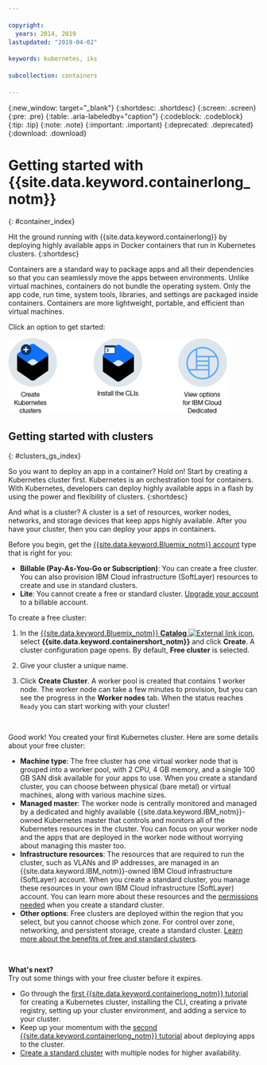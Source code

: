 ```yaml
---

copyright:
  years: 2014, 2019
lastupdated: "2019-04-02"

keywords: kubernetes, iks

subcollection: containers

---
```


{:new_window: target="_blank"}
{:shortdesc: .shortdesc}
{:screen: .screen}
{:pre: .pre}
{:table: .aria-labeledby="caption"}
{:codeblock: .codeblock}
{:tip: .tip}
{:note: .note}
{:important: .important}
{:deprecated: .deprecated}
{:download: .download}


# Getting started with {{site.data.keyword.containerlong_notm}}
{: #container_index}

Hit the ground running with {{site.data.keyword.containerlong}} by deploying highly available apps in Docker containers that run in Kubernetes clusters.
{:shortdesc}

Containers are a standard way to package apps and all their dependencies so that you can seamlessly move the apps between environments. Unlike virtual machines, containers do not bundle the operating system. Only the app code, run time, system tools, libraries, and settings are packaged inside containers. Containers are more lightweight, portable, and efficient than virtual machines.


Click an option to get started:

<img usemap="#home_map" border="0" class="image" id="image_ztx_crb_f1b" src="images/cs_public_dedicated_options.png" width="440" alt="Click an icon to get started quickly with {{site.data.keyword.containerlong_notm}}. With {{site.data.keyword.Bluemix_dedicated_notm}}, click this icon to see your options." style="width:440px;" />
<map name="home_map" id="home_map">
<area href="#clusters_gs" alt="Getting started with Kubernetes clusters in {{site.data.keyword.Bluemix_notm}}" title="Getting started with Kubernetes clusters in {{site.data.keyword.Bluemix_notm}}" shape="rect" coords="-7, -8, 108, 211" />
<area href="/docs/containers?topic=containers-cs_cli_install" alt="Install the CLIs." title="Install the CLIs." shape="rect" coords="155, -1, 289, 210" />
<area href="/docs/containers?topic=containers-dedicated#dedicated_environment" alt="{{site.data.keyword.Bluemix_dedicated_notm}} cloud environment" title="{{site.data.keyword.Bluemix_notm}} cloud environment" shape="rect" coords="326, -10, 448, 218" />
</map>


## Getting started with clusters
{: #clusters_gs_index}

So you want to deploy an app in a container? Hold on! Start by creating a Kubernetes cluster first. Kubernetes is an orchestration tool for containers. With Kubernetes, developers can deploy highly available apps in a flash by using the power and flexibility of clusters.
{:shortdesc}

And what is a cluster? A cluster is a set of resources, worker nodes, networks, and storage devices that keep apps highly available. After you have your cluster, then you can deploy your apps in containers.

Before you begin, get the [{{site.data.keyword.Bluemix_notm}} account](https://cloud.ibm.com/registration) type that is right for you:
* **Billable (Pay-As-You-Go or Subscription)**: You can create a free cluster. You can also provision IBM Cloud infrastructure (SoftLayer) resources to create and use in standard clusters.
* **Lite**: You cannot create a free or standard cluster. [Upgrade your account](/docs/account?topic=account-accountfaqs#changeacct) to a billable account.

To create a free cluster:

1.  In the [{{site.data.keyword.Bluemix_notm}} **Catalog** ![External link icon](../icons/launch-glyph.svg "External link icon")](https://cloud.ibm.com/catalog?category=containers), select **{{site.data.keyword.containershort_notm}}** and click **Create**. A cluster configuration page opens. By default, **Free cluster** is selected.

2.  Give your cluster a unique name.

3.  Click **Create Cluster**. A worker pool is created that contains 1 worker node. The worker node can take a few minutes to provision, but you can see the progress in the **Worker nodes** tab. When the status reaches `Ready` you can start working with your cluster!

<br>

Good work! You created your first Kubernetes cluster. Here are some details about your free cluster:

*   **Machine type**: The free cluster has one virtual worker node that is grouped into a worker pool, with 2 CPU, 4 GB memory, and a single 100 GB SAN disk available for your apps to use. When you create a standard cluster, you can choose between physical (bare metal) or virtual machines, along with various machine sizes.
*   **Managed master**: The worker node is centrally monitored and managed by a dedicated and highly available {{site.data.keyword.IBM_notm}}-owned Kubernetes master that controls and monitors all of the Kubernetes resources in the cluster. You can focus on your worker node and the apps that are deployed in the worker node without worrying about managing this master too.
*   **Infrastructure resources**: The resources that are required to run the cluster, such as VLANs and IP addresses, are managed in an {{site.data.keyword.IBM_notm}}-owned IBM Cloud infrastructure (SoftLayer) account. When you create a standard cluster, you manage these resources in your own IBM Cloud infrastructure (SoftLayer) account. You can learn more about these resources and the [permissions needed](/docs/containers?topic=containers-users#infra_access) when you create a standard cluster.
*   **Other options**: Free clusters are deployed within the region that you select, but you cannot choose which zone. For control over zone, networking, and persistent storage, create a standard cluster. [Learn more about the benefits of free and standard clusters](/docs/containers?topic=containers-cs_ov#cluster_types).

<br>

**What's next?**</br>
Try out some things with your free cluster before it expires.

* Go through the [first {{site.data.keyword.containerlong_notm}} tutorial](/docs/containers?topic=containers-cs_cluster_tutorial#cs_cluster_tutorial) for creating a Kubernetes cluster, installing the CLI, creating a private registry, setting up your cluster environment, and adding a service to your cluster.
* Keep up your momentum with the [second {{site.data.keyword.containerlong_notm}} tutorial](/docs/containers?topic=containers-cs_apps_tutorial#cs_apps_tutorial) about deploying apps to the cluster.
* [Create a standard cluster](/docs/containers?topic=containers-clusters#clusters_ui) with multiple nodes for higher availability.


